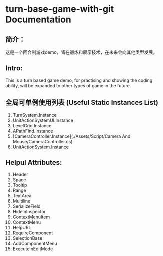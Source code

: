 # turn-base-game-with-git Documentation
## 简介：
这是一个回合制游戏demo，皆在锻炼和展示技术，在未来会向其他类型发展。
## Intro:
This is a turn based game demo, for practising and showing the coding ability, will be expanded to other types of game in the future.
## 全局可单例使用列表 (Useful Static Instances List)

1. TurnSystem.Instance
2. UnitActionSystemUI.Instance
3. LevelGrid.Instance
4. APathFind.Instance
5. [CameraController.Instance](./Assets/Script/Camera And Mouse/CameraController.cs)
6. UnitActionSystem.Instance



## Helpul Attributes:
1. Header
2. Space
3. Tooltip
4. Range
5. TextArea
6. Multiline
7. SerializeField
8. HideInInspector
9. ContextMenuItem
10. ContextMenu
11. HelpURL
12. RequireComponent
13. SelectionBase
14. AddComponentMenu
15. ExecuteInEditMode